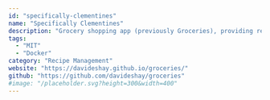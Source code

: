 ```yaml
---
id: "specifically-clementines"
name: "Specifically Clementines"
description: "Grocery shopping app (previously Groceries), providing reliable sync with multiple users/devices (web/Android/iOS), recipes and integration with Tandoor."
tags:
  - "MIT"
  - "Docker"
category: "Recipe Management"
website: "https://davideshay.github.io/groceries/"
github: "https://github.com/davideshay/groceries"
#image: "/placeholder.svg?height=300&width=400"
---
```


